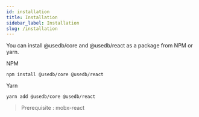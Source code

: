 ```yaml
---
id: installation
title: Installation
sidebar_label: Installation
slug: /installation
---
```


You can install @usedb/core and @usedb/react as a package from NPM or yarn.

NPM

```
npm install @usedb/core @usedb/react
```

Yarn

```
yarn add @usedb/core @usedb/react
```

> Prerequisite : mobx-react
